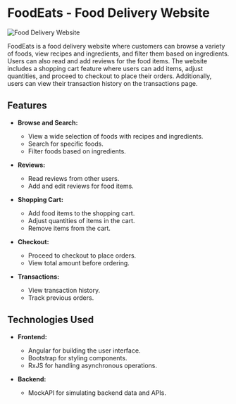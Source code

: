 
# FoodEats - Food Delivery Website

![Food Delivery Website](https://res.cloudinary.com/dgobv1j6b/image/upload/v1711516097/v2hnhnmn5wv176jludgj.jpg)

FoodEats is a food delivery website where customers can browse a variety of foods, view recipes and ingredients, and filter them based on ingredients. Users can also read and add reviews for the food items. The website includes a shopping cart feature where users can add items, adjust quantities, and proceed to checkout to place their orders. Additionally, users can view their transaction history on the transactions page.

## Features

- **Browse and Search:**
  - View a wide selection of foods with recipes and ingredients.
  - Search for specific foods.
  - Filter foods based on ingredients.

- **Reviews:**
  - Read reviews from other users.
  - Add and edit reviews for food items.

- **Shopping Cart:**
  - Add food items to the shopping cart.
  - Adjust quantities of items in the cart.
  - Remove items from the cart.

- **Checkout:**
  - Proceed to checkout to place orders.
  - View total amount before ordering.

- **Transactions:**
  - View transaction history.
  - Track previous orders.

## Technologies Used

- **Frontend:**
  - Angular for building the user interface.
  - Bootstrap for styling components.
  - RxJS for handling asynchronous operations.
  
- **Backend:**
  - MockAPI for simulating backend data and APIs.


